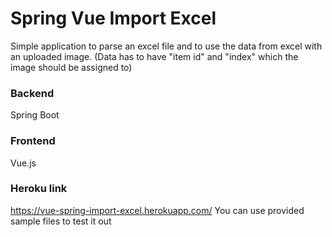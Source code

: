 # Spring Vue Import Excel
Simple application to parse an excel file and to use the data from excel with an uploaded image. 
(Data has to have "item id" and "index" which the image should be assigned to)
### Backend
Spring Boot
### Frontend
Vue.js

### Heroku link
https://vue-spring-import-excel.herokuapp.com/
You can use provided sample files to test it out
